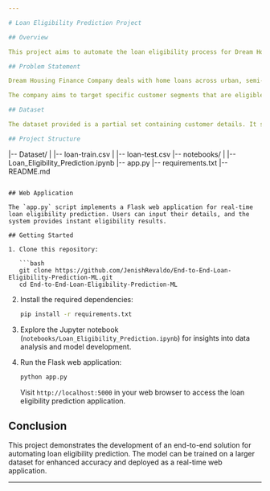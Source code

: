 ```yaml
---

# Loan Eligibility Prediction Project

## Overview

This project aims to automate the loan eligibility process for Dream Housing Finance Company. The company receives online applications for home loans and wants to identify eligible customer segments based on various criteria, such as gender, marital status, education, income, credit history, and more. The goal is to develop a real-time loan eligibility prediction system to streamline the loan approval process.

## Problem Statement

Dream Housing Finance Company deals with home loans across urban, semi-urban, and rural areas. The traditional loan eligibility process involves manual validation of customer details, but the company now seeks an automated solution. The challenge is to predict loan eligibility based on customer information provided in the online application form.

The company aims to target specific customer segments that are eligible for a loan amount, enhancing efficiency and customer satisfaction.

## Dataset

The dataset provided is a partial set containing customer details. It serves as the foundation for training and testing the loan eligibility prediction model.

## Project Structure

```
|-- Dataset/
|   |-- loan-train.csv
|   |-- loan-test.csv
|-- notebooks/
|   |-- Loan_Eligibility_Prediction.ipynb
|-- app.py
|-- requirements.txt
|-- README.md
```

## Web Application

The `app.py` script implements a Flask web application for real-time loan eligibility prediction. Users can input their details, and the system provides instant eligibility results.

## Getting Started

1. Clone this repository:

   ```bash
   git clone https://github.com/JenishRevaldo/End-to-End-Loan-Eligibility-Prediction-ML.git
   cd End-to-End-Loan-Eligibility-Prediction-ML
   ```

2. Install the required dependencies:

   ```bash
   pip install -r requirements.txt
   ```

3. Explore the Jupyter notebook (`notebooks/Loan_Eligibility_Prediction.ipynb`) for insights into data analysis and model development.

4. Run the Flask web application:

   ```bash
   python app.py
   ```

   Visit `http://localhost:5000` in your web browser to access the loan eligibility prediction application.

## Conclusion

This project demonstrates the development of an end-to-end solution for automating loan eligibility prediction. The model can be trained on a larger dataset for enhanced accuracy and deployed as a real-time web application.

---
```

